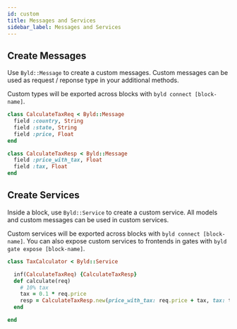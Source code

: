 ```yaml
---
id: custom
title: Messages and Services
sidebar_label: Messages and Services
---
```


## Create Messages

Use `Byld::Message` to create a custom messages. Custom messages can be used as
request / reponse type in your additional methods.

Custom types will be exported across blocks with `byld connect [block-name]`.

```ruby
class CalculateTaxReq < Byld::Message
  field :country, String
  field :state, String
  field :price, Float
end

class CalculateTaxResp < Byld::Message
  field :price_with_tax, Float
  field :tax, Float
end
```


## Create Services

Inside a block, use `Byld::Service` to create a custom service. All models
and custom messages can be used in custom services.

Custom services will be exported across blocks with
`byld connect [block-name]`. You can also expose custom services to frontends
in gates with `byld gate expose [block-name]`.

```ruby
class TaxCalculator < Byld::Service

  inf(CalculateTaxReq) {CalculateTaxResp}
  def calculate(req)
    # 10% tax
    tax = 0.1 * req.price
    resp = CalculateTaxResp.new(price_with_tax: req.price + tax, tax: tax)
  end

end
```
